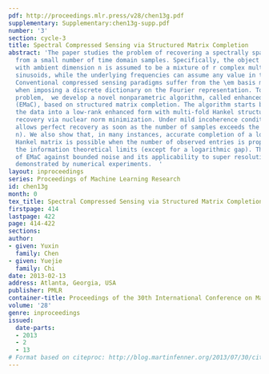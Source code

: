 ```yaml
---
pdf: http://proceedings.mlr.press/v28/chen13g.pdf
supplementary: Supplementary:chen13g-supp.pdf
number: '3'
section: cycle-3
title: Spectral Compressed Sensing via Structured Matrix Completion
abstract: 'The paper studies the problem of recovering a spectrally sparse object
  from a small number of time domain samples. Specifically, the object of interest
  with ambient dimension n is assumed to be a mixture of r complex multi-dimensional
  sinusoids, while the underlying frequencies can assume any value in the unit disk.
  Conventional compressed sensing paradigms suffer from the \em basis mismatch issue
  when imposing a discrete dictionary on the Fourier representation. To address this
  problem,  we develop a novel nonparametric algorithm, called enhanced matrix completion
  (EMaC), based on structured matrix completion. The algorithm starts by converting
  the data into a low-rank enhanced form with multi-fold Hankel structure, then attempts
  recovery via nuclear norm minimization. Under mild incoherence conditions, EMaC
  allows perfect recovery as soon as the number of samples exceeds the order of \mathcalO(r\log^2
  n). We also show that, in many instances, accurate completion of a low-rank multi-fold
  Hankel matrix is possible when the number of observed entries is proportional to
  the information theoretical limits (except for a logarithmic gap). The robustness
  of EMaC against bounded noise and its applicability to super resolution are further
  demonstrated by numerical experiments.  '
layout: inproceedings
series: Proceedings of Machine Learning Research
id: chen13g
month: 0
tex_title: Spectral Compressed Sensing via Structured Matrix Completion
firstpage: 414
lastpage: 422
page: 414-422
sections: 
author:
- given: Yuxin
  family: Chen
- given: Yuejie
  family: Chi
date: 2013-02-13
address: Atlanta, Georgia, USA
publisher: PMLR
container-title: Proceedings of the 30th International Conference on Machine Learning
volume: '28'
genre: inproceedings
issued:
  date-parts:
  - 2013
  - 2
  - 13
# Format based on citeproc: http://blog.martinfenner.org/2013/07/30/citeproc-yaml-for-bibliographies/
---
```

